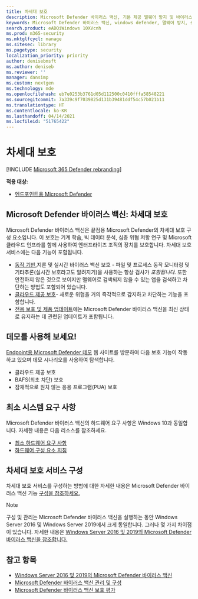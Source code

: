 ```yaml
---
title: 차세대 보호
description: Microsoft Defender 바이러스 백신, 기본 제공 맬웨어 방지 및 바이러스 백신 보호를 관리, 구성 및 사용하는 방법을 학습합니다.
keywords: Microsoft Defender 바이러스 백신, windows defender, 맬웨어 방지, scep, system center endpoint protection, system center configuration manager, 바이러스, 맬웨어, 위협, 탐지, 보호, 보안
search.product: eADQiWindows 10XVcnh
ms.prod: m365-security
ms.mktglfcycl: manage
ms.sitesec: library
ms.pagetype: security
localization_priority: priority
author: denisebmsft
ms.author: deniseb
ms.reviewer: ''
manager: dansimp
ms.custom: nextgen
ms.technology: mde
ms.openlocfilehash: eb7e0253b3761d05d112500c0410fffa58548221
ms.sourcegitcommit: 7a339c9f7039825d131b39481ddf54c57b021b11
ms.translationtype: HT
ms.contentlocale: ko-KR
ms.lasthandoff: 04/14/2021
ms.locfileid: "51765422"
---
```

# <a name="next-generation-protection"></a>차세대 보호

[!INCLUDE [Microsoft 365 Defender rebranding](../../includes/microsoft-defender.md)]

**적용 대상:**

- [엔드포인트용 Microsoft Defender](/microsoft-365/security/defender-endpoint/) 

## <a name="microsoft-defender-antivirus-your-next-generation-protection"></a>Microsoft Defender 바이러스 백신: 차세대 보호

Microsoft Defender 바이러스 백신은 끝점용 Microsoft Defender의 차세대 보호 구성 요소입니다. 이 보호는 기계 학습, 빅 데이터 분석, 심층 위협 저항 연구 및 Microsoft 클라우드 인프라를 함께 사용하여 엔터프라이즈 조직의 장치를 보호합니다. 차세대 보호 서비스에는 다음 기능이 포함됩니다.

- [동작 기반,](configure-protection-features-microsoft-defender-antivirus.md)지론 및 실시간 바이러스 백신 보호 - 파일 및 프로세스 동작 모니터링 및 기타추론(실시간 보호라고도 알려지기)을 사용하는 항상 검사가 *포함됩니다.* 또한 안전하지 않은 것으로 보이지만 맬웨어로 검색되지 않을 수 있는 앱을 검색하고 차단하는 방법도 포함되어 있습니다.
- [클라우드 제공 보호](cloud-protection-microsoft-defender-antivirus.md)- 새로운 위협을 거의 즉각적으로 감지하고 차단하는 기능을 포함합니다.
- [전용 보호 및 제품 업데이트](manage-updates-baselines-microsoft-defender-antivirus.md)에는 Microsoft Defender 바이러스 백신을 최신 상태로 유지하는 데 관련된 업데이트가 포함됩니다.

## <a name="try-a-demo"></a>데모를 사용해 보세요!

[Endpoint용 Microsoft Defender 데모](https://demo.wd.microsoft.com?ocid=cx-wddocs-testground) 웹 사이트를 방문하여 다음 보호 기능이 작동하고 있으며 데모 시나리오를 사용하여 탐색합니다.
- 클라우드 제공 보호
- BAFS(최초 차단) 보호
- 잠재적으로 원치 않는 응용 프로그램(PUA) 보호

## <a name="minimum-system-requirements"></a>최소 시스템 요구 사항

Microsoft Defender 바이러스 백신의 하드웨어 요구 사항은 Windows 10과 동일합니다. 자세한 내용은 다음 리소스를 참조하세요.

- [최소 하드웨어 요구 사항](/windows-hardware/design/minimum/minimum-hardware-requirements-overview)
- [하드웨어 구성 요소 지침](/windows-hardware/design/component-guidelines/components)

## <a name="configure-next-generation-protection-services"></a>차세대 보호 서비스 구성

차세대 보호 서비스를 구성하는 방법에 대한 자세한 내용은 Microsoft Defender 바이러스 백신 기능 [구성을 참조하세요.](configure-microsoft-defender-antivirus-features.md)

> [!Note]  
> 구성 및 관리는 Microsoft Defender 바이러스 백신을 실행하는 동안 Windows Server 2016 및 Windows Server 2019에서 크게 동일합니다. 그러나 몇 가지 차이점이 있습니다. 자세한 내용은 [Windows Server 2016 및 2019의 Microsoft Defender 바이러스 백신을 참조합니다.](microsoft-defender-antivirus-on-windows-server.md)

## <a name="see-also"></a>참고 항목

- [Windows Server 2016 및 2019의 Microsoft Defender 바이러스 백신](microsoft-defender-antivirus-on-windows-server.md)
- [Microsoft Defender 바이러스 백신 관리 및 구성](configuration-management-reference-microsoft-defender-antivirus.md)
- [Microsoft Defender 바이러스 백신 보호 평가](evaluate-microsoft-defender-antivirus.md)